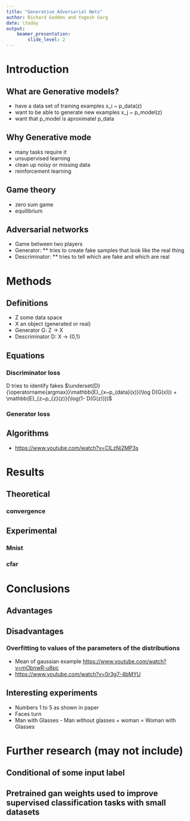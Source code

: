 ```yaml
---
title: "Generative Adversarial Nets"
author: Richard Godden and Yogesh Garg
date: \today
output:
	beamer_presentation:
		slide_level: 2
---
```


<!--
	tutorial: http://pages.stat.wisc.edu/~yandell/statgen/ucla/Help/Producing%20slide%20shows%20with%20Pandoc.html
	beamer full documentation: http://ctan.math.utah.edu/ctan/tex-archive/macros/latex/contrib/beamer/doc/beameruserguide.pdf
	 * Full documentation is not required since we want pandoc to do most of the heavy lifting
	 * Yet, it may be required to go through sections:
	 * 13: Graphics
	 * 14: Animations
	 * 15: Themese, let's stick with warsaw, but read if interested

        create pdf with pandoc -t beamer gan-presentation.md -V theme:Warsaw -o gan-presentation.pdf
'
-->

# Introduction
## What are Generative models?
 * have a data set of training examples x_i ~ p_data(z)
 * want to be able to generate new examples x_j ~ p_model(z)
 * want that p_model is aproximatel p_data

## Why Generative mode
 * many tasks require it
 * unsupervised learning
 * clean up noisy or missing data
 * reinforcement learning

## Game theory
 * zero sum game
 * equilibrium

## Adversarial networks
 * Game between two players
 * Generator:
 ** tries to create fake samples that look like the real thing
 * Descriminator:
 ** tries to tell which are fake and which are real


# Methods
## Definitions
 * Z some data space
 * X an object (generated or real)
 * Generator G: Z -> X 
 * Descriminator D: X -> {0,1}

## Equations

### Discriminator loss
D tries to identify fakes
$\underset{D}{\operatorname{argmax}}\mathbb{E}_{x~p_{data}(x)}(\log D(G(x))) + \mathbb{E}_{z~p_{z}(z)}(\log(1- D(G(z))))$

### Generator loss
## Algorithms
 * https://www.youtube.com/watch?v=CILzNj2MP3s

# Results
## Theoretical
### convergence
## Experimental
### Mnist
### cfar

# Conclusions
## Advantages
## Disadvantages
### Overfitting to values of the parameters of the distributions
 * Mean of gaussian example https://www.youtube.com/watch?v=mObnwR-u8pc
 * https://www.youtube.com/watch?v=0r3g7-4bMYU

## Interesting experiments
 * Numbers 1 to 5 as shown in paper
 * Faces turn
 * Man with Glasses - Man without glasses + woman = Woman with Glasses

# Further research (may not include)
## Conditional of some input label
## Pretrained gan weights used to improve supervised classification tasks with small datasets
